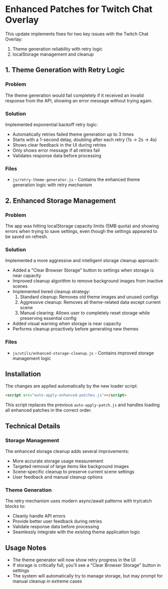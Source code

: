 # Enhanced Patches for Twitch Chat Overlay

This update implements fixes for two key issues with the Twitch Chat Overlay:

1. Theme generation reliability with retry logic
2. localStorage management and cleanup

## 1. Theme Generation with Retry Logic

### Problem
The theme generation would fail completely if it received an invalid response from the API, showing an error message without trying again.

### Solution
Implemented exponential backoff retry logic:
- Automatically retries failed theme generation up to 3 times
- Starts with a 1-second delay, doubling after each retry (1s → 2s → 4s)
- Shows clear feedback in the UI during retries
- Only shows error message if all retries fail
- Validates response data before processing

### Files
- `js/retry-theme-generator.js` - Contains the enhanced theme generation logic with retry mechanism

## 2. Enhanced Storage Management

### Problem
The app was hitting localStorage capacity limits (5MB quota) and showing errors when trying to save settings, even though the settings appeared to be saved on refresh.

### Solution
Implemented a more aggressive and intelligent storage cleanup approach:
- Added a "Clear Browser Storage" button to settings when storage is near capacity
- Improved cleanup algorithm to remove background images from inactive scenes
- Implemented tiered cleanup strategy:
  1. Standard cleanup: Removes old theme images and unused configs
  2. Aggressive cleanup: Removes all theme-related data except current scene
  3. Manual clearing: Allows user to completely reset storage while preserving essential config
- Added visual warning when storage is near capacity
- Performs cleanup proactively before generating new themes

### Files
- `js/utils/enhanced-storage-cleanup.js` - Contains improved storage management logic

## Installation

The changes are applied automatically by the new loader script:

```html
<script src="auto-apply-enhanced-patches.js"></script>
```

This script replaces the previous `auto-apply-patch.js` and handles loading all enhanced patches in the correct order.

## Technical Details

### Storage Management
The enhanced storage cleanup adds several improvements:
- More accurate storage usage measurement
- Targeted removal of large items like background images
- Scene-specific cleanup to preserve current scene settings
- User feedback and manual cleanup options

### Theme Generation
The retry mechanism uses modern async/await patterns with try/catch blocks to:
- Cleanly handle API errors
- Provide better user feedback during retries
- Validate response data before processing
- Seamlessly integrate with the existing theme application logic

## Usage Notes

- The theme generator will now show retry progress in the UI
- If storage is critically full, you'll see a "Clear Browser Storage" button in settings
- The system will automatically try to manage storage, but may prompt for manual cleanup in extreme cases
